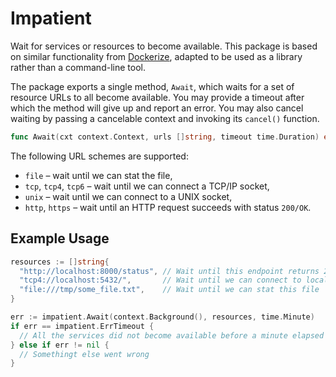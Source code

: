 # Impatient

Wait for services or resources to become available. This package is based on similar functionality from [Dockerize](https://github.com/jwilder/dockerize), adapted to be used as a library rather than a command-line tool.

The package exports a single method, `Await`, which waits for a set of resource URLs to all become available. You may provide a timeout after which the method will give up and report an error. You may also cancel waiting by passing a cancelable context and invoking its `cancel()` function.

```go
func Await(cxt context.Context, urls []string, timeout time.Duration) error
```

The following URL schemes are supported:
* `file` – wait until we can stat the file,
* `tcp`, `tcp4`, `tcp6` – wait until we can connect a TCP/IP socket,
* `unix` – wait until we can connect to a UNIX socket,
* `http`, `https` – wait until an HTTP request succeeds with status `200/OK`.

## Example Usage

```go
resources := []string{
  "http://localhost:8000/status", // Wait until this endpoint returns 200/OK
  "tcp4://localhost:5432/",       // Wait until we can connect to localhost on port 5432
  "file:///tmp/some_file.txt",    // Wait until we can stat this file
}

err := impatient.Await(context.Background(), resources, time.Minute)
if err == impatient.ErrTimeout {
  // All the services did not become available before a minute elapsed
} else if err != nil {
  // Somethingt else went wrong
}
```
